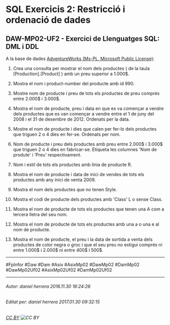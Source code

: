 # SQL Exercicis 2: Restricció i ordenació de dades
## DAW-MP02-UF2 - Exercici de Llenguatges SQL: DML i DDL
A la base de dades [AdventureWorks (Ms-PL, Microsoft Public License)](https://msftdbprodsamples.codeplex.com/):

1. Crea una consulta per mostrar el nom dels productes ( de la taula [Production].[Product] ) amb un preu superior a 1.000$.

2. Mostra el nom i product-number del producte amb id 990.

3. Mostre nom de producte i preu de tots els productes de preu comprés entre 2.000$ i 3.000$.

4. Mostra el nom de producte, preu i data en que es va començar a vendre dels productes que es van començar a vendre entre el 1 de juny del 2008 i el 31 de desembre de 2012. Ordenats per la data.

5. Mostre el nom de producte i dies que calen per fer-lo dels productes que triguen 2 o 4 dies en fer-se. Ordenats per nom.

6. Nom de producte i preu dels productes amb preu entre 2.000$ i 3.000$ que triguen 2 o 4 dies en fabricar-se. Etiqueta les columnes 'Nom de produte' i 'Preu' respectivament.

7. Nom i estil de tots els productes amb línia de producte R. 

8. Mostra el nom de producte i data de inici de vendes de tots els productes amb any inici de venta 2009.

9. Mostra el nom dels productes que no tenen Style.

10. Mostra el codi de producte dels productes amb 'Class' L o sense Class.

11. Mostra el nom de producte de tots els productes que tenen una A com a tercera lletra del seu nom.

13. Mostra el nom de producte de tots els productes amb una a o una e al nom de producte.

13. Mostra el nom de producte, el preu i la data de sortida a venta dels productes de color negra o groc i que el seu preu no estigui comprés ni entre 1.000$ i 2.000$ ni entre 400$ i 500$.

---

#FpInfor #Daw #Dam #Asix #AsixMp02 #DawMp02 #DamMp02 #DawMp02Uf02 #AsixMp02Uf02 #DamMp02Uf02

---

###### Autor: daniel herrera 2016.11.30 16:24:26
###### Editat per: daniel herrera 2017.01.30 09:32:15
###### [CC BY](https://creativecommons.org/licenses/by/4.0/) ![CC BY](https://licensebuttons.net/l/by/3.0/80x15.png)

